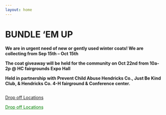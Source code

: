 ```yaml
---
layout: home
---
```

# BUNDLE ‘EM UP



**We are in urgent need of new or gently used winter coats!  We are collecting from Sep 15th – Oct 15th**

**The coat giveaway will be held for the community on Oct 22nd from 10a-2p @ HC fairgrounds Expo Hall**

**Held in partnership with Prevent Child Abuse Hendricks Co., Just Be Kind Club, & Hendricks Co. 4-H fairground & Conference center.**

<img src="{{ site.url }}/images/beu.png" alt="">

[Drop off Locations](https://bwaite43.github.io/bundleemup.com//dropoff-locations/)

<a href="https://bwaite43.github.io/bundleemup.com//dropoff-locations/" style="color: Green; text-decoration: underline;text-decoration-style: dotted;">Drop off Locations</a>
